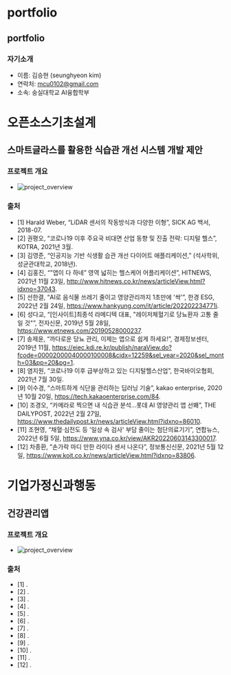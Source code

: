# portfolio
## portfolio

### 자기소개
* 이름: 김승현 (seunghyeon kim)
* 연락처: mcu0102@gmail.com
* 소속: 숭실대학교 AI융합학부

# 오픈소스기초설계
## 스마트글라스를 활용한 식습관 개선 시스템 개발 제안
### 프로젝트 개요
* ![project_overview](https://user-images.githubusercontent.com/100821436/195588162-fdb64c1c-691e-4a17-83f1-80a5e717117b.PNG)

### 출처
* [1] Harald Weber, “LiDAR 센서의 작동방식과 다양한 이형”, SICK AG 백서, 2018-07.
* [2] 권평오, “코로나19 이후 주요국 비대면 산업 동향 및 진출 전략: 디지털 헬스”, KOTRA, 2021년 3월.
* [3] 김영준, “인공지능 기반 식생활 습관 개선 다이어트 애플리케이션,” (석사학위, 성균관대학교, 2018년).
* [4] 김홍진, “”앱이 다 하네” 영역 넓히는 헬스케어 어플리케이션”, HITNEWS, 2021년 11월 23일, http://www.hitnews.co.kr/news/articleView.html?idxno=37043.
* [5] 선한결, “AI로 음식물 쓰레기 줄이고 영양관리까지 1초만에 '싹'”, 한경 ESG, 2022년 2월 24일, https://www.hankyung.com/it/article/202202234771i.
* [6] 성다교, “[인사이트]최종석 라메디텍 대표, "레이저체혈기로 당뇨환자 고통 줄일 것"”, 전자신문, 2019년 5월 28일, https://www.etnews.com/20190528000237.
* [7] 송제윤, “까다로운 당뇨 관리, 이제는 앱으로 쉽게 하세요!”, 경제정보센터, 2019년 11월, https://eiec.kdi.re.kr/publish/naraView.do?fcode=00002000040000100008&cidx=12259&sel_year=2020&sel_month=03&pp=20&pg=1.
* [8] 염지원, “코로나19 이후 급부상하고 있는 디지털헬스산업”, 한국바이오협회, 2021년 7월 30일.
* [9] 이수경, “스마트하게 식단을 관리하는 딥러닝 기술”, kakao enterprise, 2020년 10월 20일, https://tech.kakaoenterprise.com/84.
* [10] 조경오, “카메라로 찍으면 내 식습관 분석...롯데 AI 영양관리 앱 선봬”, THE DAILYPOST, 2022년 2월 27일, https://www.thedailypost.kr/news/articleView.html?idxno=86010.
* [11] 조현영, “채혈·심전도 등 '일상 속 검사' 부담 줄이는 첨단의료기기”, 연합뉴스, 2022년 6월 5일, https://www.yna.co.kr/view/AKR20220603143300017.
* [12] 차종환, ”손가락 마디 만한 라이다 센서 나온다”, 정보통신신문, 2021년 5월 12일, https://www.koit.co.kr/news/articleView.html?idxno=83806.

# 기업가정신과행동
## 건강관리앱
### 프로젝트 개요
* ![project_overview](https://user-images.githubusercontent.com/100821436/195588162-fdb64c1c-691e-4a17-83f1-80a5e717117b.PNG)

### 출처
* [1] .
* [2] .
* [3] .
* [4] .
* [5] .
* [6] .
* [7] .
* [8] .
* [9] .
* [10] .
* [11] .
* [12] .

